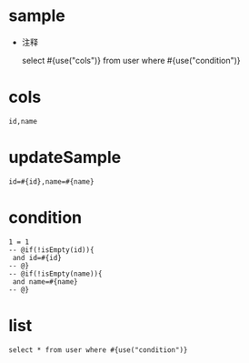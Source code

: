 sample
===

* 注释

  select #{use("cols")} from user where #{use("condition")}

cols
===

	id,name

updateSample
===

	id=#{id},name=#{name}

condition
===

	1 = 1  
	-- @if(!isEmpty(id)){
	 and id=#{id}
	-- @}
	-- @if(!isEmpty(name)){
	 and name=#{name}
	-- @}

list
===

    select * from user where #{use("condition")} 